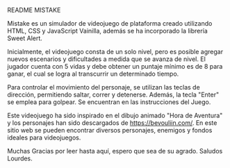 README MISTAKE

Mistake es un simulador de videojuego de plataforma creado utilizando HTML, CSS y JavaScript Vainilla, además se ha incorporado la librería Sweet Alert.

Inicialmente, el videojuego consta de un solo nivel, pero es posible agregar nuevos escenarios y dificultades a medida que se avanza de nivel. El jugador cuenta con 5 vidas y debe obtener un puntaje mínimo es de 8 para ganar, el cual se logra al transcurrir un determinado tiempo.

Para controlar el movimiento del personaje, se utilizan las teclas de dirección, permitiendo saltar, correr y detenerse. Además, la tecla "Enter" se emplea para golpear. Se encuentran en las instrucciones del Juego.

Este videojuego ha sido inspirado en el dibujo animado "Hora de Aventura" y los personajes han sido descargados de https://bevouliin.com/. En este sitio web se pueden encontrar diversos personajes, enemigos y fondos ideales para videojuegos.

Muchas Gracias por leer hasta aquí, espero que sea de su agrado. Saludos Lourdes. 